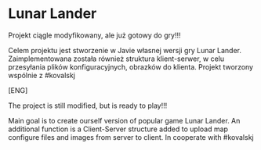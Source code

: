 # Lunar Lander

Projekt ciągle modyfikowany, ale już gotowy do gry!!!

Celem projektu jest stworzenie w Javie własnej wersji gry Lunar Lander. 
Zaimplementowana została również struktura klient-serwer, w celu przesyłania plików konfiguracyjnych, obrazków do klienta.
Projekt tworzony wspólnie z #kovalskj

[ENG]

The project is still modified, but is ready to play!!!

Main goal is to create ourself version of popular game Lunar Lander.
An additional function is a Client-Server structure added to upload map configure files and images from server to client. 
In cooperate with #kovalskj



